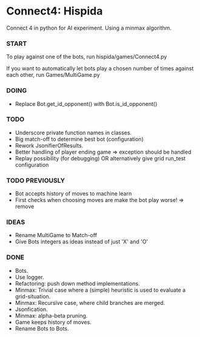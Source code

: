 # Connect4: Hispida
Connect 4 in python for AI experiment. Using a minmax algorithm.

### START
To play against one of the bots, run hispida/games/Connect4.py

If you want to automatically let bots play a chosen number of times against each other,
run Games/MultiGame.py

### DOING
* Replace Bot.get_id_opponent() with Bot.is_id_opponent()

### TODO
* Underscore private function names in classes.
* Big match-off to determine best bot (configuration)
* Rework JsonifierOfResults.
* Better handling of player ending game => exception should be handled
* Replay possibility (for debugging) OR alternatively give grid run_test configuration

### TODO PREVIOUSLY
* Bot accepts history of moves to machine learn
* First checks when choosing moves are make the bot play worse! => remove

### IDEAS
* Rename MultiGame to Match-off
* Give Bots integers as ideas instead of just 'X' and 'O'


### DONE
* Bots.
* Use logger.
* Refactoring: push down method implementations.
* Minmax: Trivial case where a (simple) heuristic is used to evaluate a grid-situation.
* Minmax: Recursive case, where child branches are merged.
* Jsonfication.
* Minmax: alpha-beta pruning.
* Game keeps history of moves.
* Rename Bots to Bots.
